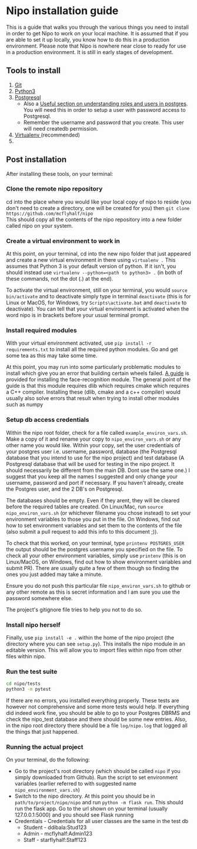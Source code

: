 # Nipo installation guide
This is a guide that walks you through the various things you need to install in order to get Nipo to work on your local machine. It is assumed that if you are able to set it up locally, you know how to do this in a production environment.
Please note that Nipo is nowhere near close to ready for use in a production environment. It is still in early stages of development.


## Tools to install
1. [Git](https://www.atlassian.com/git/tutorials/install-git)
1. [Python3](https://www.python.org/downloads/)
1. [Postgresql](https://www.postgresql.org/download/)
	* Also a [Useful section on understanding roles and users in postgres](https://www.digitalocean.com/community/tutorials/how-to-use-roles-and-manage-grant-permissions-in-postgresql-on-a-vps--2#how-to-log-in-as-a-different-user-in-postgresql). You will need this in order to setup a user with password access to Postgresql.
	* Remember the username and password that you create. This user will need createdb permission.
1. [Virtualenv ](https://help.dreamhost.com/hc/en-us/articles/115000695551-Installing-and-using-virtualenv-with-Python-3)(recommended)
1. 

## Post installation
After installing these tools, on your terminal:

### Clone the remote nipo repository
cd into the place where you would like your local copy of nipo to reside (you don't need to create a directory, one will be created for you) then
 ```git clone https://github.com/mcflyhalf/nipo ```  
This should copy all the contents of the nipo repository into a new folder called nipo on your system.

### Create a virtual environment to work in
At this point, on your terminal, cd into the new nipo folder that just appeared and create a new virtual environment in there using ```virtualenv .``` This assumes that Python 3 is your default version of python. If it isn't, you should instead use ```virtualenv --python=<path to python3> .``` (in both of these commands, not the dot (.) at the end).

To activate the virtual environment, still on your terminal, you would ```source bin/activate``` and to deactivate simply type in terminal ```deactivate``` (this is for Linux  or MacOS, for Windows, try `Scripts\activate.bat` and `deactivate` to deactivate). You can tell that your virtual environment is activated when the word nipo is in brackets before your usual terminal prompt.

### Install required modules
With your virtual environment activated, use ```pip install -r requirements.txt``` to install all the required python modules. Go and get some tea as this may take some time.

At this point, you may run into some particularly problematic modules to install which give you an error that building certain wheels failed. [A guide](https://github.com/ageitgey/face_recognition) is provided for installing the face-recognition module. The general point of the guide is that this module requires dlib which requires cmake which requires a C++ compiler. Installing these (dlib, cmake and a c++ compiler) would usually also solve errors that result when trying to install other modules such as numpy

### Setup db access credentials
Within the nipo root folder, check for a file called ```example_environ_vars.sh```. Make a copy of it and rename your copy to ```nipo_environ_vars.sh``` or any other name you would like. Within your copy, set the user credentials of your postgres user i.e. username, password, database (the Postgresql database that you intend to use for the nipo project) and test database (A Postgresql database that will be used for testing in the nipo project. It should necessarily be different from the main DB. Dont use the same one.) I suggest that you keep all the names I suggested and only change your username, password and port if necessary.
If you haven't already, create the Postgres user, and the 2 DB's on Postgresql.

The databases should be empty. Even if they arent, they will be cleared before the required tables are created. On Linux/Mac, run ```source nipo_environ_vars.sh``` (or whichever filename you chose instead) to set your environment variables to those you put in the file. On Windows, find out how to set environment variables and set them to the contents of the file (also submit a pull request to add this info to this document ;)).

To check that this worked, on your terminal, type ```printenv POSTGRES_USER``` the output should be the postgres username you specified on the file. To check all your other environment variables, simply use ```printenv``` (this is on Linux/MacOS, on Windows, find out how to show environment variables and submit PR). There are usually quite a few of them though so finding the ones you just added may take a minute.

Ensure you do not push this particular file ```nipo_environ_vars.sh``` to github or any other remote as this is secret information and I am sure you use the password somewhere else.

The project's gitignore file tries to help you not to do so.


### Install nipo herself
Finally, use ```pip install -e .``` within the home of the nipo project (the directory where you can see ```setup.py```). This installs the nipo module in an editable version. This will allow you to import files within nipo from other files within nipo.


### Run the test suite
```bash
cd nipo/tests
python3 -m pytest
```
If there are no errors, you installed everything properly. These tests are however not comprehensive and some more tests would help. If everything did indeed work fine, you should be able to go to your Postgres DBRMS and check the nipo_test database and there should be some new entries. Also, in the nipo root directory there should be a file `log/nipo.log` that logged all the things that just happened.

### Running the actual project
On your terminal, do the following:
* Go to the project's root directory (which should be called `nipo` if you simply downloaded from Github). Run the script to set environment variables (earlier referred to with suggested name `nipo_environment_vars.sh`)
* Switch to the nipo directory. At this point you should be in `path/to/project/nipo/nipo` and run `python -m flask run`. This should run the flask app. Go to the url shown on your terminal (usually 127.0.0.1:5000) and you should see Flask running
* Credentials - Credentials for all user classes are the same in the test db
	* Student - ddibala:Stud123
	* Admin - mcflyhalf:Admin123
	* Staff - starflyhalf:Staff123

